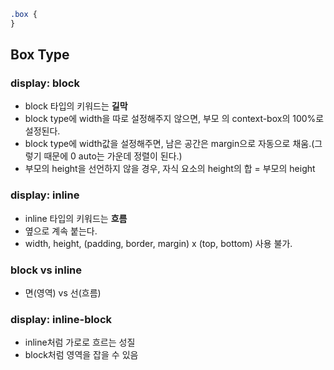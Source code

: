 ```css
.box {
}
```

## Box Type

### display: block

- block 타입의 키워드는 **길막**
- block type에 width을 따로 설정해주지 않으면, 부모 의 context-box의 100%로 설정된다.
- block type에 width값을 설정해주면, 남은 공간은 margin으로 자동으로 채움.(그렇기 때문에 0 auto는 가운데 정렬이 된다.)
- 부모의 height을 선언하지 않을 경우, 자식 요소의 height의 합 = 부모의 height

### display: inline

- inline 타입의 키워드는 **흐름**
- 옆으로 계속 붙는다.
- width, height, (padding, border, margin) x (top, bottom) 사용 불가.

### block vs inline

- 면(영역) vs 선(흐름)

### display: inline-block

- inline처럼 가로로 흐르는 성질
- block처럼 영역을 잡을 수 있음
